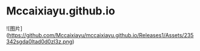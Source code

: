 # Mccaixiayu.github.io
![图片]
(https://github.com/Mccaixiayu/mccaixiayu.github.io/Releases1/Assets/235342sgda0ltad0d0zl3z.png)
